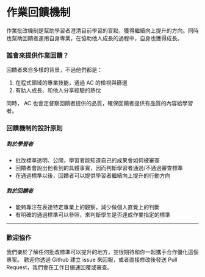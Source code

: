 # 作業回饋機制

作業批改機制是幫助學習者澄清目前學習的盲點，獲得繼續向上提升的方向。同時也幫助回饋者運用自身專業，在協助他人成長的過程中，自身也獲得成長。
### 誰會來提供作業回饋？
回饋者來自多樣的背景，不過他們都是：
1. 在程式領域的專業技能，通過 AC 的檢視與篩選
2. 有助人成長、和他人分享經驗的熱忱

同時， AC 也會定督察回饋者提供的品質，確保回饋者提供有品質的內容給學習者。

### 回饋機制的設計原則

##### 對於學習者
* 批改標準透明、公開，學習者能知道自己的成果會如何被審查
* 回饋者會說出他看到的具體事實，因而判斷學習者通過/不通過審查標準
* 在通過標準以後，回饋者可以提供學習者繼續向上提升的行動方向

##### 對於回饋者
* 能夠專注在表達特定專業上的觀察，減少做個人直覺上的判斷
* 有明確的通過標準可以參照，來判斷學生是否達成作業指定的標準

---
### 歡迎協作
我們樂於了解任何批改標準可以提升的地方，並很期待和你一起攜手合作優化這個專案。
歡迎你透過 Github 建立 issue 來回報，或者直接修改後發送 Pull Request，我們會在工作日儘速回覆或審查。
